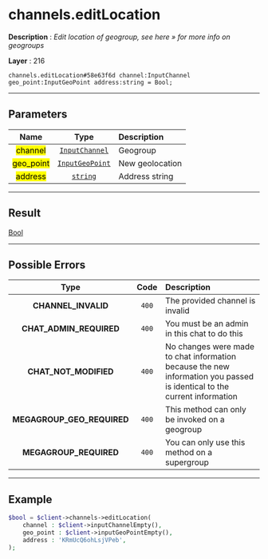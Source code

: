 # channels.editLocation

**Description** : *Edit location of geogroup, see here &raquo; for more info on geogroups*

**Layer** : 216

```tl
channels.editLocation#58e63f6d channel:InputChannel geo_point:InputGeoPoint address:string = Bool;
```

---

## Parameters

| Name | Type | Description |
| :---: | :---: | :--- |
| <mark>channel</mark> | [`InputChannel`](type/InputChannel) | Geogroup |
| <mark>geo_point</mark> | [`InputGeoPoint`](type/InputGeoPoint) | New geolocation |
| <mark>address</mark> | [`string`](type/string) | Address string |

---

## Result

[Bool](type/Bool)

---

## Possible Errors

| Type | Code | Description |
| :---: | :---: | :--- |
| **CHANNEL_INVALID** | `400` | The provided channel is invalid |
| **CHAT_ADMIN_REQUIRED** | `400` | You must be an admin in this chat to do this |
| **CHAT_NOT_MODIFIED** | `400` | No changes were made to chat information because the new information you passed is identical to the current information |
| **MEGAGROUP_GEO_REQUIRED** | `400` | This method can only be invoked on a geogroup |
| **MEGAGROUP_REQUIRED** | `400` | You can only use this method on a supergroup |

---

## Example

```php
$bool = $client->channels->editLocation(
	channel : $client->inputChannelEmpty(),
	geo_point : $client->inputGeoPointEmpty(),
	address : 'KRmUcQ6ohLsjVPeb',
);
```